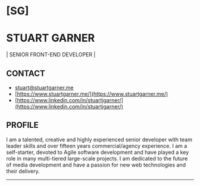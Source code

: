 # [SG]

# STUART GARNER

| SENIOR FRONT-END DEVELOPER |

## **CONTACT**

- stuart@stuartgarner.me
- [https://www.stuartgarner.me/](https://www.stuartgarner.me/)
- [https://www.linkedin.com/in/stuartjgarner/](https://www.linkedin.com/in/stuartjgarner/)

## **PROFILE**

I am a talented, creative and highly experienced senior developer with team leader skills and over fifteen years commercial/agency experience. I am a self-starter, devoted to Agile software development and have played a key role in many multi-tiered large-scale projects. I am dedicated to the future of media development and have a passion for new web technologies and their delivery.

---
